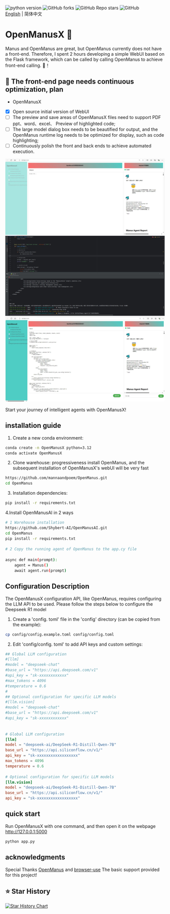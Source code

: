 ![python version](https://img.shields.io/badge/python-3.8+-orange.svg)
![GitHub forks](https://img.shields.io/github/forks/Shybert-AI/OpenManusAI)
![GitHub Repo stars](https://img.shields.io/github/stars/Shybert-AI/OpenManusAI)
![GitHub](https://img.shields.io/github/license/Shybert-AI/OpenManusAI)  
[English](README_zh.md) | 简体中文

# OpenManusX 🙋

Manus and OpenManus are great, but OpenManus currently does not have a front-end. Therefore, I spent 2 hours developing a simple WebUI based on the Flask framework, which can be called by calling OpenManus to achieve front-end calling. 🛫！

##  📑 The front-end page needs continuous optimization, plan
- OpenManusX
-[x] Open source initial version of WebUI
-[ ] The preview and save areas of OpenManusX files need to support PDF ppt、word、excel、 Preview of highlighted code;
-[ ] The large model dialog box needs to be beautified for output, and the OpenManus runtime log needs to be optimized for display, such as code highlighting;
-[ ] Continuously polish the front and back ends to achieve automated execution.

<div align="center">
    <img src="./assets/1.jpg">
</div>
<div align="center">
    <img src="./assets/2.jpg">
</div>
<div align="center">
    <img src="./assets/3.jpg">
</div>

Start your journey of intelligent agents with OpenManusX!


## installation guide

1. Create a new conda environment:

```bash
conda create -n OpenManusX python=3.12
conda activate OpenManusX
```

2. Clone warehouse: progressiveness install OpenManus, and the subsequent installation of OpenManusX's webUI will be very fast

```bash
https://github.com/mannaandpoem/OpenManus.git
cd OpenManus
```

3. Installation dependencies:

```bash
pip install -r requirements.txt
```
4.Install OpenManusAI in 2 ways

```bash
# 1 Warehouse installation
https://github.com/Shybert-AI/OpenManusAI.git
cd OpenManus
pip install -r requirements.txt

# 2 Copy the running agent of OpenManus to the app.cy file

async def main(prompt):
    agent = Manus()
    await agent.run(prompt)

```

## Configuration Description

The OpenManusX configuration API, like OpenManus, requires configuring the LLM API to be used. Please follow the steps below to configure the Deepseek R1 model

1. Create a 'config. toml' file in the 'config' directory (can be copied from the example):

```bash
cp config/config.example.toml config/config.toml
```

2. Edit 'config/config. toml' to add API keys and custom settings:

```toml
## Global LLM configuration
#[llm]
#model = "deepseek-chat"
#base_url = "https://api.deepseek.com/v1"
#api_key = "sk-xxxxxxxxxxxx"
#max_tokens = 4096
#temperature = 0.6
#
## Optional configuration for specific LLM models
#[llm.vision]
#model = "deepseek-chat"
#base_url = "https://api.deepseek.com/v1"
#api_key = "sk-xxxxxxxxxxxx"


# Global LLM configuration
[llm]
model = "deepseek-ai/DeepSeek-R1-Distill-Qwen-7B"
base_url = "https://api.siliconflow.cn/v1/"
api_key = "sk-xxxxxxxxxxxxxxxxxx"
max_tokens = 4096
temperature = 0.6

# Optional configuration for specific LLM models
[llm.vision]
model = "deepseek-ai/DeepSeek-R1-Distill-Qwen-7B"
base_url = "https://api.siliconflow.cn/v1/"
api_key = "sk-xxxxxxxxxxxxxxxxxx"
```

## quick start

Run OpenManusX with one command, and then open it on the webpage http://127.0.0.1:5000

```bash
python app.py
```

## acknowledgments

Special Thanks [OpenManus](https://github.com/mannaandpoem/OpenManus)
and [browser-use](https://github.com/browser-use/browser-use) The basic support provided for this project!

## ⭐ Star History

[![Star History Chart](https://api.star-history.com/svg?repos=Shybert-AI/OpenManus-WebUI&type=Date)](https://star-history.com/#Shybert-AI/OpenManus-WebUI&Date)
